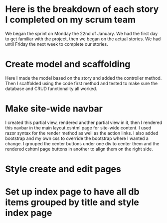 # Here is the breakdown of each story I completed on my scrum team

We began the sprint on Monday the 22nd of January. We had the first day to get familiar with the project, then we began on the actual stories. 
We had until Friday the next week to complete our stories.


# Create model and scaffolding

Here I made the model based on the story and added the controller method. 
Then I scaffolded using the code first method and tested to make sure the database and CRUD functionality all worked.

# Make site-wide navbar

I created this partial view, rendered another partial view in it, then I rendered this navbar in the main layout.cshtml page for site-wide content.
I used razor syntax for the render method as well as the action links. I also added bootstrap and my own css to override the bootstrap where I wanted a change.
I grouped the center buttons under one div to center them and the rendered cshtml page buttons in another to align them on the right side.


# Style create and edit pages



# Set up index page to have all db items grouped by title and style index page
